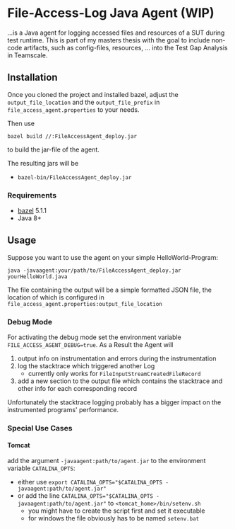 # File-Access-Log Java Agent (WIP)

...is a Java agent for logging accessed files and resources of a SUT during test runtime.
This is part of my masters thesis with the goal to include non-code artifacts, such as config-files, resources, ... into the Test Gap Analysis in Teamscale.

## Installation

Once you cloned the project and installed bazel,
adjust the `output_file_location` and the `output_file_prefix` in `file_access_agent.properties` to your needs. 

Then use

`bazel build //:FileAccessAgent_deploy.jar` 

to build the jar-file of the agent.

The resulting jars will be
- `bazel-bin/FileAccessAgent_deploy.jar`

### Requirements
- [bazel](https://bazel.build/) 5.1.1
- Java 8+

## Usage
Suppose you want to use the agent on your simple HelloWorld-Program:

`java -javaagent:your/path/to/FileAccessAgent_deploy.jar yourHelloWorld.java`

The file containing the output will be a simple formatted JSON file, the location of which is configured in `file_access_agent.properties:output_file_location`

### Debug Mode
For activating the debug mode set the environment variable `FILE_ACCESS_AGENT_DEBUG=true`.
As a Result the Agent will
1. output info on instrumentation and errors during the instrumentation
2. log the stacktrace which triggered another Log
    - currently only works for `FileInputStreamCreatedFileRecord`
3. add a new section to the output file which contains the stacktrace and other info for each corresponding record

Unfortunately the stacktrace logging probably has a bigger impact on the instrumented programs' performance.

### Special Use Cases
#### Tomcat

add the argument `-javaagent:path/to/agent.jar` to the environment variable `CATALINA_OPTS`:

- either use `export CATALINA_OPTS="$CATALINA_OPTS -javaagent:path/to/agent.jar"`
- or add the line `CATALINA_OPTS="$CATALINA_OPTS -javaagent:path/to/agent.jar"` to `<tomcat_home>/bin/setenv.sh`
  - you might have to create the script first and set it executable
  - for windows the file obviously has to be named `setenv.bat`